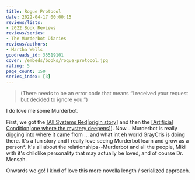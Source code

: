 ```yaml
---
title: Rogue Protocol
date: 2022-04-17 00:00:15
reviews/lists:
- 2022 Book Reviews
reviews/series:
- The Murderbot Diaries
reviews/authors:
- Martha Wells
goodreads_id: 35519101
cover: /embeds/books/rogue-protocol.jpg
rating: 5
page_count: 150
series_index: [3]
---
```

> (There needs to be an error code that means “I received your request but decided to ignore you.”)

I do love me some Murderbot. 

First, we got the [[All Systems Red|origin story]]() and then the [[Artificial Condition|one where the mystery deepens]]()). Now... Murderbot is really digging into where it came from ... and what int eh world GrayCris is doing there. It's a fun story and I really love seeing Murderbot learn and grow as a person*. It's all about the relationships--Murderbot and all the people, Miki with it's childlike personality that may actually be loved, and of course Dr. Mensah. 

Onwards we go! I kind of love this more novella length / serialized approach.